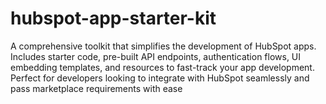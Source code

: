 # hubspot-app-starter-kit
A comprehensive toolkit that simplifies the development of HubSpot apps. Includes starter code, pre-built API endpoints, authentication flows, UI embedding templates, and resources to fast-track your app development. Perfect for developers looking to integrate with HubSpot seamlessly and pass marketplace requirements with ease
